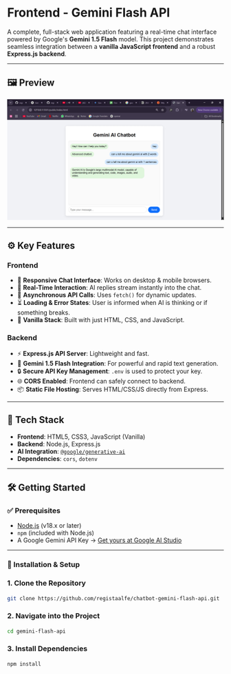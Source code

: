 # Frontend - Gemini Flash API

A complete, full-stack web application featuring a real-time chat interface powered by Google's **Gemini 1.5 Flash** model. This project demonstrates seamless integration between a **vanilla JavaScript frontend** and a robust **Express.js backend**.

---

## 🖼️ Preview

![App Screenshot](https://github.com/registaalfe/chatbot-gemini-flash-api/blob/main/screenshot.jpg?raw=true)

---


## ⚙️ Key Features

### Frontend
- 💬 **Responsive Chat Interface**: Works on desktop & mobile browsers.
- 🚀 **Real-Time Interaction**: AI replies stream instantly into the chat.
- 🔄 **Asynchronous API Calls**: Uses `fetch()` for dynamic updates.
- ⏳ **Loading & Error States**: User is informed when AI is thinking or if something breaks.
- 🧼 **Vanilla Stack**: Built with just HTML, CSS, and JavaScript.

### Backend
- ⚡ **Express.js API Server**: Lightweight and fast.
- 🧠 **Gemini 1.5 Flash Integration**: For powerful and rapid text generation.
- 🔒 **Secure API Key Management**: `.env` is used to protect your key.
- 🌐 **CORS Enabled**: Frontend can safely connect to backend.
- 📦 **Static File Hosting**: Serves HTML/CSS/JS directly from Express.

---

## 🧰 Tech Stack

- **Frontend**: HTML5, CSS3, JavaScript (Vanilla)
- **Backend**: Node.js, Express.js
- **AI Integration**: [`@google/generative-ai`](https://www.npmjs.com/package/@google/generative-ai)
- **Dependencies**: `cors`, `dotenv`

---

## 🛠️ Getting Started

### ✅ Prerequisites
- [Node.js](https://nodejs.org/) (v18.x or later)
- `npm` (included with Node.js)
- A Google Gemini API Key → [Get yours at Google AI Studio](https://makersuite.google.com/app)

---

### 🔧 Installation & Setup

### 1. Clone the Repository
```bash
git clone https://github.com/registaalfe/chatbot-gemini-flash-api.git

```

### 2. Navigate into the Project
```bash
cd gemini-flash-api

```

### 3. Install Dependencies
```bash
npm install

```
